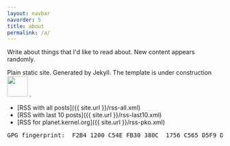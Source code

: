 ```yaml
---
layout: navbar
navorder: 5
title: about
permalink: /a/
---
```


Write about things that I'd like to read about. New content appears randomly.

Plain static site.  Generated by Jekyll.  The template is under construction <img src="{{ site.url }}/images/Men-at-work-148408.svg" width="48" height="48" /> .

* [RSS with all posts]({{ site.url }}/rss-all.xml)
* [RSS with last 10 posts]({{ site.url }}/rss-last10.xml)
* [RSS for planet.kernel.org]({{ site.url }}/rss-pko.xml)

<pre>GPG fingerprint:  F2B4 1200 C54E FB30 380C  1756 C565 D5F9 D76D 583B</pre>
